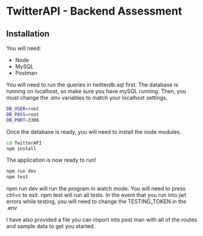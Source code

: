 # TwitterAPI - Backend Assessment

## Installation

You will need:
- Node
- MySQL
- Postman

You will need to run the queries in twitterdb.sql first. The database is running on localhost, so make sure you have mySQL running. 
Then, you must change the .env variables to match your localhost settings.

```sh
DB_USER=root
DB_PASS=root
DB_PORT=3306
```

Once the database is ready, you will need to install the node modules. 

```sh
cd TwitterAPI
npm install
```

The application is now ready to run! 
```sh
npm run dev
npm test
```

npm run dev will run the program in watch mode. You will need to press ctrl+c to exit. npm test will run all tests.
In the event that you run into jwt errors while testing, you will need to change the TESTING_TOKEN in the .env

I have also provided a file you can import into post man with all of the routes and sample data to get you started.
